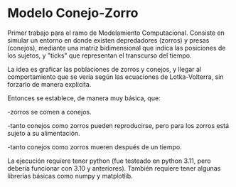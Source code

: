 # Modelo Conejo-Zorro

Primer trabajo para el ramo de Modelamiento Computacional. Consiste en simular un entorno en donde existen depredadores (zorros) y presas (conejos), mediante una matriz bidimensional que indica las posiciones de los sujetos, y "ticks" que representan el transcurso del tiempo.

La idea es graficar las poblaciones de zorros y conejos, y llegar al comportamiento que se vería según las ecuaciones de Lotka-Volterra, sin forzarlo de manera explícita.

Entonces se establece, de manera muy básica, que: 

\-zorros se comen a conejos.

\-tanto conejos como zorros pueden reproducirse, pero para los zorros está sujeto a su alimentación.

\-tanto conejos como zorros mueren después de un tiempo.

La ejecución requiere tener python (fue testeado en python 3.11, pero debería funcionar con 3.10 y anteriores).
También requiere tener algunas librerías básicas como numpy y matplotlib.

